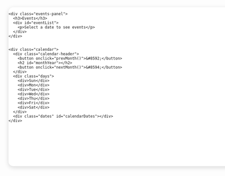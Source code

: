  <!DOCTYPE html>
<html lang="en">
<head>
  <meta charset="UTF-8" />
  <meta name="viewport" content="width=device-width, initial-scale=1.0"/>
  <title>Indian Holidays Calendar</title>
  <style>
    * {
      box-sizing: border-box;
      font-family: 'Poppins', sans-serif;
      margin: 0;
      padding: 0;
    }

    body {
      background: #e9f0f7;
      display: flex;
      justify-content: center;
      align-items: center;
      height: 100vh;
    }

    .container {
      display: flex;
      width: 850px;
      height: 500px;
      background: white;
      border-radius: 15px;
      overflow: hidden;
      box-shadow: 0 4px 15px rgba(0, 0, 0, 0.15);
    }

    .events-panel {
      width: 30%;
      background-color: #f5f5f5;
      padding: 20px;
      border-right: 1px solid #ddd;
      overflow-y: auto;
    }

    .events-panel h3 {
      margin-bottom: 15px;
      color: #333;
    }

    .event-item {
      padding: 10px;
      margin-bottom: 10px;
      background-color: #d4edda;
      border-left: 5px solid green;
      border-radius: 5px;
    }

    .calendar {
      flex: 1;
      display: flex;
      flex-direction: column;
    }

    .calendar-header {
      display: flex;
      justify-content: space-between;
      align-items: center;
      padding: 15px;
      background-color: #007bff;
      color: white;
    }

    .calendar-header button {
      background: white;
      color: #007bff;
      border: none;
      padding: 6px 12px;
      border-radius: 6px;
      font-weight: bold;
      cursor: pointer;
    }

    .days {
      display: grid;
      grid-template-columns: repeat(7, 1fr);
      padding: 10px;
      text-align: center;
      background-color: #f1f1f1;
      font-weight: bold;
    }

    .dates {
      display: grid;
      grid-template-columns: repeat(7, 1fr);
      padding: 10px;
      gap: 5px;
      flex-grow: 1;
      overflow-y: auto;
    }

    .date {
      padding: 15px;
      border-radius: 10px;
      background-color: white;
      cursor: pointer;
    }

    .today {
      background-color: #007bff;
      color: white;
    }

    .holiday {
      background-color: #d4edda !important;
      border-left: 5px solid green;
      font-weight: bold;
    }

    .weekend {
      background-color: #ffe6e6;
    }

    .selected {
      outline: 3px solid #007bff;
    }
  </style>
</head>
<body>
  <div class="container">
    
    <div class="events-panel">
      <h3>Events</h3>
      <div id="eventList">
        <p>Select a date to see events</p>
      </div>
    </div>


    <div class="calendar">
      <div class="calendar-header">
        <button onclick="prevMonth()">&#8592;</button>
        <h2 id="monthYear"></h2>
        <button onclick="nextMonth()">&#8594;</button>
      </div>
      <div class="days">
        <div>Sun</div>
        <div>Mon</div>
        <div>Tue</div>
        <div>Wed</div>
        <div>Thu</div>
        <div>Fri</div>
        <div>Sat</div>
      </div>
      <div class="dates" id="calendarDates"></div>
    </div>
  </div>

  <script>
    const monthYear = document.getElementById("monthYear");
    const calendarDates = document.getElementById("calendarDates");
    const eventList = document.getElementById("eventList");

    let date = new Date();
    let selectedCell = null;

    const events = {
      "2025-01-01": ["🎉 New Year"],
      "2025-01-14": ["🪁 Sankranthi"],
      "2025-01-26": ["🇮🇳 Republic Day"],
      "2025-03-01": ["🛕 Maha Shivratri"],
      "2025-08-15": ["🇮🇳 Independence Day"],
      "2025-08-19": ["🧵 Raksha Bandhan"],
      "2025-10-12": ["🎆 Dasara"],
      "2025-10-29": ["🪔 Diwali"],
      "2025-12-25": ["🎄 Christmas"]
    };

    function isFourthSaturday(dateObj) {
      const day = dateObj.getDate();
      const dayOfWeek = dateObj.getDay();
      if (dayOfWeek !== 6) return false;

      const firstDay = new Date(dateObj.getFullYear(), dateObj.getMonth(), 1).getDay();
      const saturdaysBefore = Math.floor((day + firstDay - 1) / 7);
      return saturdaysBefore === 3;
    }

    function renderCalendar() {
      const year = date.getFullYear();
      const month = date.getMonth();

      const firstDay = new Date(year, month, 1).getDay();
      const lastDate = new Date(year, month + 1, 0).getDate();
      const today = new Date();

      const monthNames = [
        "January", "February", "March", "April", "May", "June",
        "July", "August", "September", "October", "November", "December"
      ];

      monthYear.textContent = `${monthNames[month]} ${year}`;
      calendarDates.innerHTML = "";

      for (let i = 0; i < firstDay; i++) {
        const emptyCell = document.createElement("div");
        calendarDates.appendChild(emptyCell);
      }

      for (let day = 1; day <= lastDate; day++) {
        const cell = document.createElement("div");
        cell.className = "date";
        cell.textContent = day;

        const current = new Date(year, month, day);
        const key = `${year}-${String(month + 1).padStart(2, "0")}-${String(day).padStart(2, "0")}`;

        if (
          today.getDate() === day &&
          today.getMonth() === month &&
          today.getFullYear() === year
        ) {
          cell.classList.add("today");
        }

        if (current.getDay() === 0 || isFourthSaturday(current)) {
          cell.classList.add("holiday");
        }

        if (events[key]) {
          cell.classList.add("holiday");
        }

        cell.addEventListener("click", () => {
          if (selectedCell) selectedCell.classList.remove("selected");
          cell.classList.add("selected");
          selectedCell = cell;
          showEvents(key);
        });

        calendarDates.appendChild(cell);
      }
    }

    function showEvents(key) {
      eventList.innerHTML = "";
      if (events[key]) {
        events[key].forEach(e => {
          const item = document.createElement("div");
          item.className = "event-item";
          item.textContent = e;
          eventList.appendChild(item);
        });
      } else {
        eventList.innerHTML = "<p>No events on this day.</p>";
      }
    }

    function prevMonth() {
      date.setMonth(date.getMonth() - 1);
      selectedCell = null;
      renderCalendar();
      eventList.innerHTML = "<p>Select a date to see events</p>";
    }

    function nextMonth() {
      date.setMonth(date.getMonth() + 1);
      selectedCell = null;
      renderCalendar();
      eventList.innerHTML = "<p>Select a date to see events</p>";
    }

    renderCalendar();
  </script>
</body>
</html>

